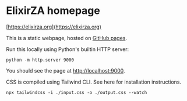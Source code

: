 # ElixirZA homepage

[https://elixirza.org](https://elixirza.org)

This is a static webpage, hosted on [GitHub pages](https://pages.github.com).

Run this locally using Python's builtin HTTP server:

```
python -m http.server 9000
```

You should see the page at [http://localhost:9000](http://localhost:9000).

CSS is compiled using Tailwind CLI. See here for installation instructions.

```
npx tailwindcss -i ./input.css -o ./output.css --watch
```